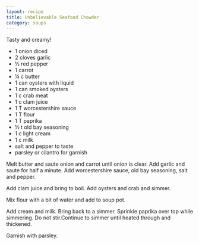 ```yaml
---
layout: recipe
title: Unbelievable Seafood Chowder
category: soups
---
```

Tasty and creamy!

- 1 onion diced
- 2 cloves garlic
- ½ red pepper
- 1 carrot
- ¼ c butter
- 1 can oysters with liquid
- 1 can smoked oysters
- 1 c crab meat
- 1 c clam juice 
- 1 T worcestershire sauce
- 1 T flour
- 1 T paprika
- ½ t old bay seasoning
- 1 c light cream
- 1 c milk
- salt and pepper to taste
- parsley or cilantro for garnish

Melt butter and saute onion and carrot until onion is clear. Add garlic and saute for half a minute. Add worcestershire sauce, old bay seasoning, salt and pepper. 

Add clam juice and bring to boil. Add oysters and crab and simmer.

Mix flour with a bit of water and add to soup pot.

Add cream and milk. Bring back to a simmer. Sprinkle paprika over top while simmering. Do not stir.Continue to simmer until heated through and thickened.

Garnish with parsley.
